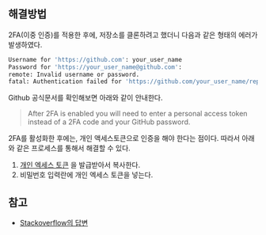 ## 해결방법

2FA(이중 인증)를 적용한 후에, 저장소를 클론하려고 했더니 다음과 같은 형태의 에러가 발생하였다.

```bash
Username for 'https://github.com': your_user_name
Password for 'https://your_user_name@github.com': 
remote: Invalid username or password.
fatal: Authentication failed for 'https://github.com/your_user_name/repo_name.git/'
```

Github 공식문서를 확인해보면 아래와 같이 안내한다.

> After 2FA is enabled you will need to enter a personal access token instead of a 2FA code and your GitHub password.

2FA를 활성화한 후에는, 개인 액세스토큰으로 인증을 해야 한다는 점이다. 따라서 아래와 같은 프로세스를 통해서 해결할 수 있다.

1. [개인 엑세스 토큰](https://github.com/settings/tokens) 을 발급받아서 복사한다.
2. 비밀번호 입력란에 개인 엑세스 토큰을 넣는다.

## 참고

* [Stackoverflow의 답변](https://stackoverflow.com/a/34919582)